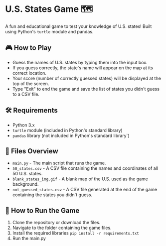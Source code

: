 # U.S. States Game 🗺️

A fun and educational game to test your knowledge of U.S. states! Built using Python's `turtle` module and pandas.

## 🎮 How to Play
- Guess the names of U.S. states by typing them into the input box.
- If you guess correctly, the state's name will appear on the map at its correct location.
- Your score (number of correctly guessed states) will be displayed at the top of the screen.
- Type "Exit" to end the game and save the list of states you didn't guess to a CSV file.

## 🛠️ Requirements
- Python 3.x
- `turtle` module (included in Python's standard library)
- `pandas` library (not included in Python's standard library`)

## 📝 Files Overview
- `main.py` - The main script that runs the game.
- `50_states.csv` - A CSV file containing the names and coordinates of all 50 U.S. states.
- `blank_states_img.gif` - A blank map of the U.S. used as the game background.
- `not_guessed_states.csv` - A CSV file generated at the end of the game containing the states you didn't guess.

## 🚀 How to Run the Game
1. Clone the repository or download the files.
2. Navigate to the folder containing the game files.
3. Install the required libraries `pip install -r requirements.txt`
4. Run the main.py
